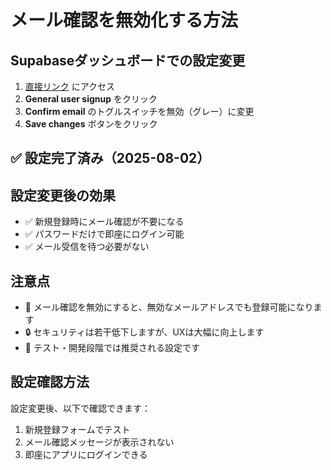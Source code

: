 # メール確認を無効化する方法

## Supabaseダッシュボードでの設定変更

1. [直接リンク](https://supabase.com/dashboard/project/hvxyvrquvszdwmjoycsj/settings/auth) にアクセス
2. **General user signup** をクリック
3. **Confirm email** のトグルスイッチを無効（グレー）に変更
4. **Save changes** ボタンをクリック

## ✅ 設定完了済み（2025-08-02）

## 設定変更後の効果

- ✅ 新規登録時にメール確認が不要になる
- ✅ パスワードだけで即座にログイン可能
- ✅ メール受信を待つ必要がない

## 注意点

- 📧 メール確認を無効にすると、無効なメールアドレスでも登録可能になります
- 🔒 セキュリティは若干低下しますが、UXは大幅に向上します
- 🚀 テスト・開発段階では推奨される設定です

## 設定確認方法

設定変更後、以下で確認できます：
1. 新規登録フォームでテスト
2. メール確認メッセージが表示されない
3. 即座にアプリにログインできる